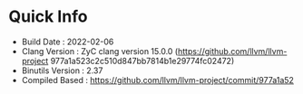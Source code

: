 # Quick Info
* Build Date : 2022-02-06
* Clang Version : ZyC clang version 15.0.0 (https://github.com/llvm/llvm-project 977a1a523c2c510d847bb7814b1e29774fc02472)
* Binutils Version : 2.37
* Compiled Based : https://github.com/llvm/llvm-project/commit/977a1a52

